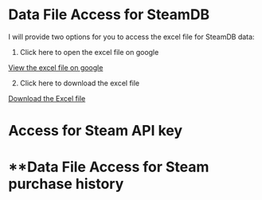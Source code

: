 # **Data File Access for SteamDB**

I will provide two options for you to access the excel file for SteamDB data:
1) Click here to open the excel file on google
   
[View the excel file on google](https://docs.google.com/spreadsheets/d/1xwX4v33SNmoA6eU41zR2Ox2pVIs-ea4t/edit?gid=808147749#gid=808147749)

2) Click here to download the excel file
   
[Download the Excel file](https://raw.githubusercontent.com/YavuzCanAtalay/DSA210_TermProject/main/SteamDBGameData.xlsx)


# **Access for Steam API key**




# **Data File Access for Steam purchase history
